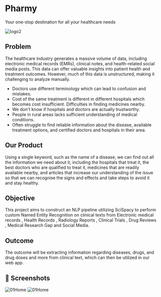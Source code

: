 
# Pharmy

Your one-stop destination for all your healthcare needs

![logo2](https://user-images.githubusercontent.com/97466150/230714082-c473f364-9b09-4161-97a2-f2946a747954.png)


## Problem
The healthcare industry generates a massive volume of data, including electronic medical records (EMRs), clinical notes, and health-related social media posts. This data can offer valuable insights into patient health and treatment outcomes. However, much of this data is unstructured, making it challenging to analyze manually.
- Doctors use different terminology which can lead to confusion and mistakes.
- Cost of the same treatment is different in different hospitals which becomes cost insufficient. Difficulties in finding medicines nearby.
- We don't know if hospitals and doctors are actually trustworthy.
- People in rural areas lacks sufficient understanding of medical conditions.
- Often struggle to find reliable information about the disease, available treatment options, and certified doctors and hospitals in their area.

## Our Product
Using a single keyword, such as the name of a disease, we can find out all the information we need about it, including the hospitals that treat it, the best doctors who are qualified to treat it, medicines that are readily available nearby, and articles that increase our understanding of the issue so that we can recognise the signs and effects and take steps to avoid it and stay healthy.


## Objective
This project aims to construct an NLP pipeline utilizing SciSpacy to perform custom Named Entity Recognition on clinical texts from Electronic medical records , Health Records , Radiology Reports , Clinical Trials , Drug Reviews , Medical Research Gap and Social Media.

## Outcome
The outcome will be extracting information regarding diseases, drugs, and drug doses and more from clinical text, which can then be utilized in our web app.

## 📸 Screenshots
![01Home](https://user-images.githubusercontent.com/97466150/230714818-ba0239d4-014e-407b-9a18-f6bf1820d443.png) ![01Home](https://user-images.githubusercontent.com/97466150/230714835-4803bb35-5300-4055-8d9e-493f3b4814fc.png)



